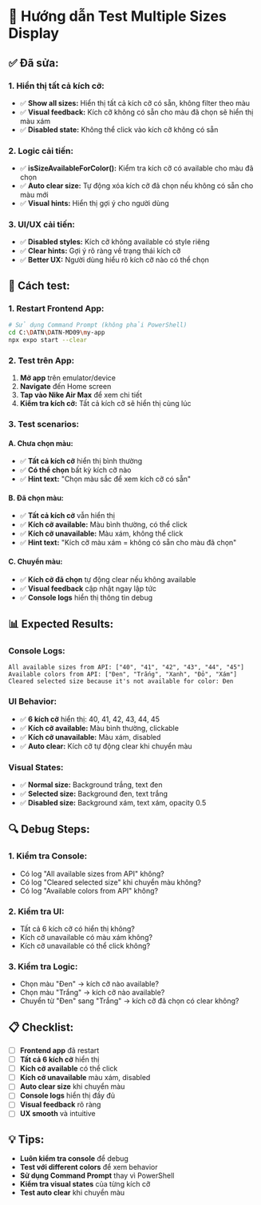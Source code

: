 # 🎯 Hướng dẫn Test Multiple Sizes Display

## ✅ **Đã sửa:**

### **1. Hiển thị tất cả kích cỡ:**
- ✅ **Show all sizes:** Hiển thị tất cả kích cỡ có sẵn, không filter theo màu
- ✅ **Visual feedback:** Kích cỡ không có sẵn cho màu đã chọn sẽ hiển thị màu xám
- ✅ **Disabled state:** Không thể click vào kích cỡ không có sẵn

### **2. Logic cải tiến:**
- ✅ **isSizeAvailableForColor():** Kiểm tra kích cỡ có available cho màu đã chọn
- ✅ **Auto clear size:** Tự động xóa kích cỡ đã chọn nếu không có sẵn cho màu mới
- ✅ **Visual hints:** Hiển thị gợi ý cho người dùng

### **3. UI/UX cải tiến:**
- ✅ **Disabled styles:** Kích cỡ không available có style riêng
- ✅ **Clear hints:** Gợi ý rõ ràng về trạng thái kích cỡ
- ✅ **Better UX:** Người dùng hiểu rõ kích cỡ nào có thể chọn

## 🚀 **Cách test:**

### **1. Restart Frontend App:**
```bash
# Sử dụng Command Prompt (không phải PowerShell)
cd C:\DATN\DATN-MD09\my-app
npx expo start --clear
```

### **2. Test trên App:**
1. **Mở app** trên emulator/device
2. **Navigate** đến Home screen
3. **Tap vào Nike Air Max** để xem chi tiết
4. **Kiểm tra kích cỡ:** Tất cả kích cỡ sẽ hiển thị cùng lúc

### **3. Test scenarios:**

#### **A. Chưa chọn màu:**
- ✅ **Tất cả kích cỡ** hiển thị bình thường
- ✅ **Có thể chọn** bất kỳ kích cỡ nào
- ✅ **Hint text:** "Chọn màu sắc để xem kích cỡ có sẵn"

#### **B. Đã chọn màu:**
- ✅ **Tất cả kích cỡ** vẫn hiển thị
- ✅ **Kích cỡ available:** Màu bình thường, có thể click
- ✅ **Kích cỡ unavailable:** Màu xám, không thể click
- ✅ **Hint text:** "Kích cỡ màu xám = không có sẵn cho màu đã chọn"

#### **C. Chuyển màu:**
- ✅ **Kích cỡ đã chọn** tự động clear nếu không available
- ✅ **Visual feedback** cập nhật ngay lập tức
- ✅ **Console logs** hiển thị thông tin debug

## 📊 **Expected Results:**

### **Console Logs:**
```
All available sizes from API: ["40", "41", "42", "43", "44", "45"]
Available colors from API: ["Đen", "Trắng", "Xanh", "Đỏ", "Xám"]
Cleared selected size because it's not available for color: Đen
```

### **UI Behavior:**
- ✅ **6 kích cỡ** hiển thị: 40, 41, 42, 43, 44, 45
- ✅ **Kích cỡ available:** Màu bình thường, clickable
- ✅ **Kích cỡ unavailable:** Màu xám, disabled
- ✅ **Auto clear:** Kích cỡ tự động clear khi chuyển màu

### **Visual States:**
- ✅ **Normal size:** Background trắng, text đen
- ✅ **Selected size:** Background đen, text trắng
- ✅ **Disabled size:** Background xám, text xám, opacity 0.5

## 🔍 **Debug Steps:**

### **1. Kiểm tra Console:**
- Có log "All available sizes from API" không?
- Có log "Cleared selected size" khi chuyển màu không?
- Có log "Available colors from API" không?

### **2. Kiểm tra UI:**
- Tất cả 6 kích cỡ có hiển thị không?
- Kích cỡ unavailable có màu xám không?
- Kích cỡ unavailable có thể click không?

### **3. Kiểm tra Logic:**
- Chọn màu "Đen" → kích cỡ nào available?
- Chọn màu "Trắng" → kích cỡ nào available?
- Chuyển từ "Đen" sang "Trắng" → kích cỡ đã chọn có clear không?

## 📋 **Checklist:**

- [ ] **Frontend app** đã restart
- [ ] **Tất cả 6 kích cỡ** hiển thị
- [ ] **Kích cỡ available** có thể click
- [ ] **Kích cỡ unavailable** màu xám, disabled
- [ ] **Auto clear size** khi chuyển màu
- [ ] **Console logs** hiển thị đầy đủ
- [ ] **Visual feedback** rõ ràng
- [ ] **UX smooth** và intuitive

## 💡 **Tips:**

- **Luôn kiểm tra console** để debug
- **Test với different colors** để xem behavior
- **Sử dụng Command Prompt** thay vì PowerShell
- **Kiểm tra visual states** của từng kích cỡ
- **Test auto clear** khi chuyển màu










